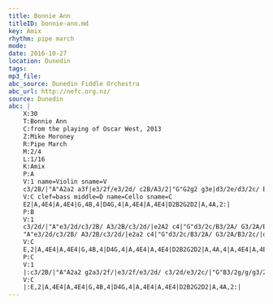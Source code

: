 ```yaml
---
title: Bonnie Ann
titleID: bonnie-ann.md
key: Amix
rhythm: pipe march
mode:
date: 2016-10-27
location: Dunedin
tags:
mp3_file:
abc_source: Dunedin Fiddle Orchestra
abc_url: http://nefc.org.nz/
source: Dunedin
abc: |
    X:30
    T:Bonnie Ann
    C:from the playing of Oscar West, 2013
    Z:Mike Moroney
    R:Pipe March
    M:2/4
    L:1/16
    K:Amix
    P:A
    V:1 name=Violin sname=V
    c3/2B/|"A"A2a2 a3f|e3/2f/e3/2d/ c2B/A3/2|"G"G2g2 g3e|d3/2e/d3/2c/ B2A/G3/2|"A"A2a2 a3f|e3/2f/e3/2d/ c2e/g3/2|"D"d3/2c/B3/2A/ "G"G3/2A/B/d3/2|"A"c2A2 A2:|
    V:C clef=bass middle=D name=Cello sname=C
    E2|A,4E4|A,4E4|G,4B,4|D4G,4|A,4E4|A,4E4|D2B2G2D2|A,4A,2:|
    P:B
    V:1
    c3/2d/|"A"e3/2d/c3/2B/ A3/2B/c3/2d/|e2A2 c4|"G"d3/2c/B3/2A/ G3/2A/B3/2c/|d2g2 B2c3/2d/|"A"e3/2d/c3/2B/ A3/2B/c3/2d/|e2A2 c2g2|"D"d3/2c/B3/2A/"G" G3/2A/B/d3/2|"A"c2A2 A2c3/2d/|
    "A"e3/2d/c3/2B/ A3/2B/c3/2d/|e2a2 c4|"G"d3/2c/B3/2A/ G3/2A/B3/2c/|d2g2 B2c3/2d/|"A"e3/2d/c3/2B/ A3/2B/c3/2d/|e2a2 c2e3/2g/|"D"d3/2c/B3/2A/ "G"G3/2A/B/d3/2|"A"c2A2 A2|!
    V:C
    E,2|A,4E4|A,4E4|G,4B,4|D4G,4|A,4E4|A,4E4|D2B2G2D2|A,4A,4|A,4E4|A,4E4|G,4B,4|D4G,4|A,4E4|A,4E4|D2B2G2D2|A,4A,2|
    P:C
    V:1
    |:c3/2B/|"A"A2a2 g2a3/2f/|e3/2f/e3/2d/ c3/2d/e3/2c/|"G"B3/2g/g/g3/2 a3/2g/f3/2e/|d3/2e/d3/2c/ B3/2c/d3/2B/|"A"A2a2 g2a3/2f/|e3/2f/e3/2d/ c/a3/2c/e3/2|"D"d3/2c/B3/2A/ "G"G3/2A/B/d3/2|"A"c2A2 A2:|
    V:C
    |:E,2|A,4E4|A,4E4|G,4B,4|D4G,4|A,4E4|A,4E4|D2B2G2D2|A,4A,2:|
---
```

